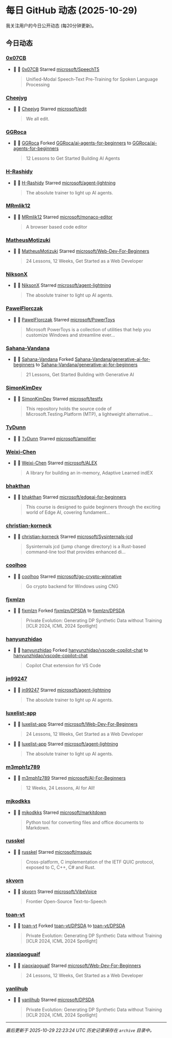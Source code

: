 # 每日 GitHub 动态 (2025-10-29)

我关注用户的今日公开动态 (每20分钟更新)。

## 今日动态

### [0x07CB](https://github.com/0x07CB)
- 🌟 👤 [0x07CB](https://github.com/0x07CB) Starred [microsoft/SpeechT5](https://github.com/microsoft/SpeechT5)
  > Unified-Modal Speech-Text Pre-Training for Spoken Language Processing

### [Cheejyg](https://github.com/Cheejyg)
- 🌟 👤 [Cheejyg](https://github.com/Cheejyg) Starred [microsoft/edit](https://github.com/microsoft/edit)
  > We all edit.

### [GGRoca](https://github.com/GGRoca)
- 🍴 👤 [GGRoca](https://github.com/GGRoca) Forked [GGRoca/ai-agents-for-beginners](https://github.com/GGRoca/ai-agents-for-beginners) to [GGRoca/ai-agents-for-beginners](https://github.com/GGRoca/ai-agents-for-beginners)
  > 12 Lessons to Get Started Building AI Agents

### [H-Rashidy](https://github.com/H-Rashidy)
- 🌟 👤 [H-Rashidy](https://github.com/H-Rashidy) Starred [microsoft/agent-lightning](https://github.com/microsoft/agent-lightning)
  > The absolute trainer to light up AI agents.

### [MRmlik12](https://github.com/MRmlik12)
- 🌟 👤 [MRmlik12](https://github.com/MRmlik12) Starred [microsoft/monaco-editor](https://github.com/microsoft/monaco-editor)
  > A browser based code editor

### [MatheusMotizuki](https://github.com/MatheusMotizuki)
- 🌟 👤 [MatheusMotizuki](https://github.com/MatheusMotizuki) Starred [microsoft/Web-Dev-For-Beginners](https://github.com/microsoft/Web-Dev-For-Beginners)
  > 24 Lessons, 12 Weeks, Get Started as a Web Developer

### [NiksonX](https://github.com/NiksonX)
- 🌟 👤 [NiksonX](https://github.com/NiksonX) Starred [microsoft/agent-lightning](https://github.com/microsoft/agent-lightning)
  > The absolute trainer to light up AI agents.

### [PawelFlorczak](https://github.com/PawelFlorczak)
- 🌟 👤 [PawelFlorczak](https://github.com/PawelFlorczak) Starred [microsoft/PowerToys](https://github.com/microsoft/PowerToys)
  > Microsoft PowerToys is a collection of utilities that help you customize Windows and streamline ever...

### [Sahana-Vandana](https://github.com/Sahana-Vandana)
- 🍴 👤 [Sahana-Vandana](https://github.com/Sahana-Vandana) Forked [Sahana-Vandana/generative-ai-for-beginners](https://github.com/Sahana-Vandana/generative-ai-for-beginners) to [Sahana-Vandana/generative-ai-for-beginners](https://github.com/Sahana-Vandana/generative-ai-for-beginners)
  > 21 Lessons, Get Started Building with Generative AI 

### [SimonKimDev](https://github.com/SimonKimDev)
- 🌟 👤 [SimonKimDev](https://github.com/SimonKimDev) Starred [microsoft/testfx](https://github.com/microsoft/testfx)
  > This repository holds the source code of Microsoft.Testing.Platform (MTP), a lightweight alternative...

### [TyDunn](https://github.com/TyDunn)
- 🌟 👤 [TyDunn](https://github.com/TyDunn) Starred [microsoft/amplifier](https://github.com/microsoft/amplifier)

### [Weixi-Chen](https://github.com/Weixi-Chen)
- 🌟 👤 [Weixi-Chen](https://github.com/Weixi-Chen) Starred [microsoft/ALEX](https://github.com/microsoft/ALEX)
  > A library for building an in-memory, Adaptive Learned indEX

### [bhakthan](https://github.com/bhakthan)
- 🌟 👤 [bhakthan](https://github.com/bhakthan) Starred [microsoft/edgeai-for-beginners](https://github.com/microsoft/edgeai-for-beginners)
  > This course is designed to guide beginners through the exciting world of Edge AI, covering fundament...

### [christian-korneck](https://github.com/christian-korneck)
- 🌟 👤 [christian-korneck](https://github.com/christian-korneck) Starred [microsoft/Sysinternals-jcd](https://github.com/microsoft/Sysinternals-jcd)
  > Sysinternals jcd (jump change directory) is a Rust-based command-line tool that provides enhanced di...

### [coolhoo](https://github.com/coolhoo)
- 🌟 👤 [coolhoo](https://github.com/coolhoo) Starred [microsoft/go-crypto-winnative](https://github.com/microsoft/go-crypto-winnative)
  > Go crypto backend for Windows using CNG

### [fjxmlzn](https://github.com/fjxmlzn)
- 🍴 👤 [fjxmlzn](https://github.com/fjxmlzn) Forked [fjxmlzn/DPSDA](https://github.com/fjxmlzn/DPSDA) to [fjxmlzn/DPSDA](https://github.com/fjxmlzn/DPSDA)
  > Private Evolution: Generating DP Synthetic Data without Training [ICLR 2024, ICML 2024 Spotlight] 

### [hanyunzhidao](https://github.com/hanyunzhidao)
- 🍴 👤 [hanyunzhidao](https://github.com/hanyunzhidao) Forked [hanyunzhidao/vscode-copilot-chat](https://github.com/hanyunzhidao/vscode-copilot-chat) to [hanyunzhidao/vscode-copilot-chat](https://github.com/hanyunzhidao/vscode-copilot-chat)
  > Copilot Chat extension for VS Code

### [jn99247](https://github.com/jn99247)
- 🌟 👤 [jn99247](https://github.com/jn99247) Starred [microsoft/agent-lightning](https://github.com/microsoft/agent-lightning)
  > The absolute trainer to light up AI agents.

### [luxelist-app](https://github.com/luxelist-app)
- 🌟 👤 [luxelist-app](https://github.com/luxelist-app) Starred [microsoft/Web-Dev-For-Beginners](https://github.com/microsoft/Web-Dev-For-Beginners)
  > 24 Lessons, 12 Weeks, Get Started as a Web Developer
- 🌟 👤 [luxelist-app](https://github.com/luxelist-app) Starred [microsoft/agent-lightning](https://github.com/microsoft/agent-lightning)
  > The absolute trainer to light up AI agents.

### [m3mph1z789](https://github.com/m3mph1z789)
- 🌟 👤 [m3mph1z789](https://github.com/m3mph1z789) Starred [microsoft/AI-For-Beginners](https://github.com/microsoft/AI-For-Beginners)
  > 12 Weeks, 24 Lessons, AI for All!

### [mjkodkks](https://github.com/mjkodkks)
- 🌟 👤 [mjkodkks](https://github.com/mjkodkks) Starred [microsoft/markitdown](https://github.com/microsoft/markitdown)
  > Python tool for converting files and office documents to Markdown.

### [russkel](https://github.com/russkel)
- 🌟 👤 [russkel](https://github.com/russkel) Starred [microsoft/msquic](https://github.com/microsoft/msquic)
  > Cross-platform, C implementation of the IETF QUIC protocol, exposed to C, C++, C# and Rust.

### [skvorn](https://github.com/skvorn)
- 🌟 👤 [skvorn](https://github.com/skvorn) Starred [microsoft/VibeVoice](https://github.com/microsoft/VibeVoice)
  > Frontier Open-Source Text-to-Speech

### [toan-vt](https://github.com/toan-vt)
- 🍴 👤 [toan-vt](https://github.com/toan-vt) Forked [toan-vt/DPSDA](https://github.com/toan-vt/DPSDA) to [toan-vt/DPSDA](https://github.com/toan-vt/DPSDA)
  > Private Evolution: Generating DP Synthetic Data without Training [ICLR 2024, ICML 2024 Spotlight] 

### [xiaoxiaoguaif](https://github.com/xiaoxiaoguaif)
- 🌟 👤 [xiaoxiaoguaif](https://github.com/xiaoxiaoguaif) Starred [microsoft/Web-Dev-For-Beginners](https://github.com/microsoft/Web-Dev-For-Beginners)
  > 24 Lessons, 12 Weeks, Get Started as a Web Developer

### [yanlihub](https://github.com/yanlihub)
- 🌟 👤 [yanlihub](https://github.com/yanlihub) Starred [microsoft/DPSDA](https://github.com/microsoft/DPSDA)
  > Private Evolution: Generating DP Synthetic Data without Training [ICLR 2024, ICML 2024 Spotlight] 


---
*最后更新于 2025-10-29 22:23:24 UTC*
*历史记录保存在 `archive` 目录中。*
